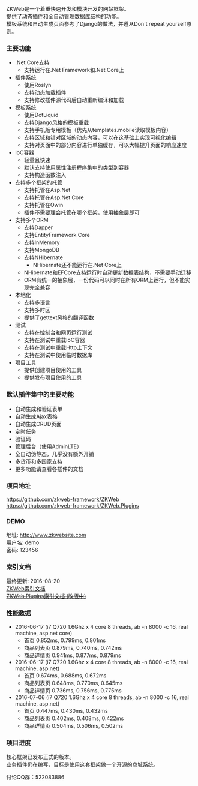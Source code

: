 ZKWeb是一个着重快速开发和模块开发的网站框架。<br/>
提供了动态插件和全自动管理数据库结构的功能。<br/>
模板系统和自动生成页面参考了Django的做法，并遵从Don't repeat yourself原则。<br/>

### 主要功能

- .Net Core支持
	- 支持运行在.Net Framework和.Net Core上
- 插件系统
	- 使用Roslyn
	- 支持动态加载插件
	- 支持修改插件源代码后自动重新编译和加载
- 模板系统
	- 使用DotLiquid
	- 支持Django风格的模板重载
	- 支持手机版专用模板（优先从templates.mobile读取模板内容）
	- 支持区域和针对区域的动态内容，可以在这基础上实现可视化编辑
	- 支持对页面中的部分内容进行单独缓存，可以大幅提升页面的响应速度
- IoC容器
	- 轻量且快速
	- 默认支持使用属性注册程序集中的类型到容器
	- 支持构造函数注入
- 支持多个框架的托管
	- 支持托管在Asp.Net
	- 支持托管在Asp.Net Core
	- 支持托管在Owin
	- 插件不需要理会托管在哪个框架，使用抽象层即可
- 支持多个ORM
	- 支持Dapper
	- 支持EntityFramework Core
	- 支持InMemory
	- 支持MongoDB
	- 支持NHibernate
		- NHibernate还不能运行在.Net Core上
	- NHibernate和EFCore支持运行时自动更新数据表结构，不需要手动迁移
	- ORM有统一的抽象层，一份代码可以同时在所有ORM上运行，但不能实现完全兼容
- 本地化
	- 支持多语言
	- 支持多时区
	- 提供了gettext风格的翻译函数
- 测试
	- 支持在控制台和网页运行测试
	- 支持在测试中重载IoC容器
	- 支持在测试中重载Http上下文
	- 支持在测试中使用临时数据库
- 项目工具
	- 提供创建项目使用的工具
	- 提供发布项目使用的工具

### 默认插件集中的主要功能

- 自动生成和验证表单
- 自动生成Ajax表格
- 自动生成CRUD页面
- 定时任务
- 验证码
- 管理后台（使用AdminLTE）
- 全自动伪静态，几乎没有额外开销
- 多货币和多国家支持
- 更多功能请查看各插件的文档

### 项目地址

<a href="https://github.com/zkweb-framework/ZKWeb" target="_blank">https://github.com/zkweb-framework/ZKWeb</a></br>
<a href="https://github.com/zkweb-framework/ZKWeb.Plugins" target="_blank">https://github.com/zkweb-framework/ZKWeb.Plugins</a>

### DEMO

地址: <a href="http://www.zkwebsite.com" target="_blank">http://www.zkwebsite.com</a><br/>
用户名: demo<br/>
密码: 123456<br/>

### 索引文档

最终更新: 2016-08-20<br/>
<a href="../references/zkweb/index.html" target="_blank">ZKWeb索引文档</a></br>
<del><a href="../references/zkweb.plugins/index.html" target="_blank">ZKWeb.Plugins索引文档 (改版中)</a></del>

### 性能数据

- 2016-06-17 (i7 Q720 1.6Ghz x 4 core 8 threads, ab -n 8000 -c 16, real machine, asp.net core)
	- 首页 0.852ms, 0.799ms, 0.801ms
	- 商品列表页 0.879ms, 0.740ms, 0.742ms
	- 商品详情页 0.941ms, 0.877ms, 0.879ms
- 2016-06-17 (i7 Q720 1.6Ghz x 4 core 8 threads, ab -n 8000 -c 16, real machine, asp.net)
	- 首页 0.674ms, 0.688ms, 0.672ms
	- 商品列表页 0.648ms, 0.770ms, 0.645ms
	- 商品详情页 0.736ms, 0.756ms, 0.775ms
- 2016-07-06 (i7 Q720 1.6Ghz x 4 core 8 threads, ab -n 8000 -c 16, real machine, asp.net)
	- 首页 0.447ms, 0.430ms, 0.432ms
	- 商品列表页 0.402ms, 0.408ms, 0.422ms
	- 商品详情页 0.504ms, 0.506ms, 0.502ms

### 项目进度

核心框架已发布正式的版本。</br>
业务插件仍在编写，目标是使用这套框架做一个开源的商城系统。</br>

讨论QQ群：522083886
